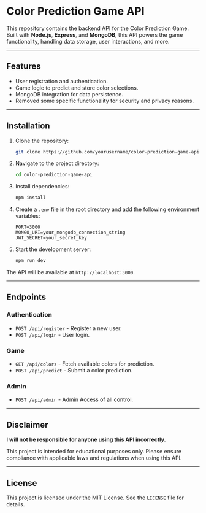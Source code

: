 # Color Prediction Game API

This repository contains the backend API for the Color Prediction Game. Built with **Node.js**, **Express**, and **MongoDB**, this API powers the game functionality, handling data storage, user interactions, and more.

---

## Features

- User registration and authentication.
- Game logic to predict and store color selections.
- MongoDB integration for data persistence.
- Removed some specific functionality for security and privacy reasons.

---

## Installation

1. Clone the repository:
   ```bash
   git clone https://github.com/yourusername/color-prediction-game-api.git
   ```

2. Navigate to the project directory:
   ```bash
   cd color-prediction-game-api
   ```

3. Install dependencies:
   ```bash
   npm install
   ```

4. Create a `.env` file in the root directory and add the following environment variables:
   ```env
   PORT=3000
   MONGO_URI=your_mongodb_connection_string
   JWT_SECRET=your_secret_key
   ```

5. Start the development server:
   ```bash
   npm run dev
   ```

The API will be available at `http://localhost:3000`.

---

## Endpoints

### Authentication
- `POST /api/register` - Register a new user.
- `POST /api/login` - User login.

### Game
- `GET /api/colors` - Fetch available colors for prediction.
- `POST /api/predict` - Submit a color prediction.
  
### Admin
- `POST /api/admin` - Admin Access of all control.

---

## Disclaimer

**I will not be responsible for anyone using this API incorrectly.**

This project is intended for educational purposes only. Please ensure compliance with applicable laws and regulations when using this API.

---

## License

This project is licensed under the MIT License. See the `LICENSE` file for details.
